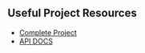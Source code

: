 ## Useful Project Resources

- [Complete Project]()
- [API DOCS](https://documenter.getpostman.com/view/18152321/2s9Xy5KpTi)
